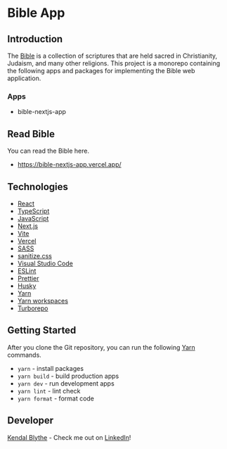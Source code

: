 # Bible App

## Introduction

The <a href="https://en.wikipedia.org/wiki/Bible">Bible</a> is a collection of scriptures that are
held sacred in Christianity, Judaism, and many other religions. This project is a monorepo
containing the following apps and packages for implementing the Bible web application.

### Apps

- bible-nextjs-app

## Read Bible

You can read the Bible here.

- <a href="https://bible-nextjs-app.vercel.app/">https://bible-nextjs-app.vercel.app/</a>

## Technologies

- <a href="https://reactjs.org/">React</a>
- <a href="https://www.typescriptlang.org/">TypeScript</a>
- <a href="https://www.javascript.com/">JavaScript</a>
- <a href="https://nextjs.org/">Next.js</a>
- <a href="https://vitejs.dev/">Vite</a>
- <a href="https://vercel.com/">Vercel</a>
- <a href="https://sass-lang.com/">SASS</a>
- <a href="https://csstools.github.io/sanitize.css/">sanitize.css</a>
- <a href="https://code.visualstudio.com/">Visual Studio Code</a>
- <a href="https://eslint.org/">ESLint</a>
- <a href="https://prettier.io/">Prettier</a>
- <a href="https://typicode.github.io/husky/">Husky</a>
- <a href="https://yarnpkg.com/">Yarn</a>
- <a href="https://yarnpkg.com/features/workspaces/">Yarn workspaces</a>
- <a href="https://turbo.build/repo">Turborepo</a>

## Getting Started

After you clone the Git repository, you can run the following
<a href="https://yarnpkg.com/">Yarn</a> commands.

- `yarn` - install packages
- `yarn build` - build production apps
- `yarn dev` - run development apps
- `yarn lint` - lint check
- `yarn format` - format code

## Developer

<a href="https://github.com/kendalblythe">Kendal Blythe</a> - Check me out on
<a href="https://www.linkedin.com/in/kendal-blythe/">LinkedIn</a>!
